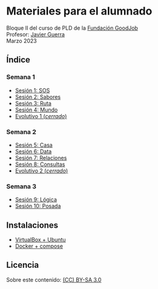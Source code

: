 # Materiales para el alumnado

Bloque II del curso de PLD de la [Fundación GoodJob](https://www.fundaciongoodjob.org/)  
Profesor: [Javier Guerra](https://javguerra.github.io/)  
Marzo 2023  

## Índice

### Semana 1

- [Sesión 1: SOS](sesiones/sesion01_SOS.md)
- [Sesión 2: Sabores](sesiones/sesion02_Sabores.md)
- [Sesión 3: Ruta](sesiones/sesion03_Ruta.md)
- [Sesión 4: Mundo](sesiones/sesion04_Mundo.md)
- [Evolutivo 1 (*cerrado*)](https://forms.gle/ir5t8YVfrrNiVY3Q7)

### Semana 2

- [Sesión 5: Casa](sesiones/sesion05_Casa.md)
- [Sesión 6: Data](sesiones/sesion06_Data.md)
- [Sesión 7: Relaciones](sesiones/sesion07_Relaciones.md)
- [Sesión 8: Consultas](sesiones/sesion08_Consultas.md)
- [Evolutivo 2 (*cerrado*)](https://forms.gle/fQ8cRt965VPVHYaE7)

### Semana 3

- [Sesión 9: Lógica](sesiones/sesion09_Logica.md)
- [Sesión 10: Posada](sesiones/sesion10_Posada.md)

## Instalaciones

- [VirtualBox + Ubuntu](recursos/virtualbox.md)
- [Docker + compose](recursos/docker.md)

## Licencia
Sobre este contenido: [(CC) BY-SA 3.0](https://creativecommons.org/licenses/by-sa/3.0/es/)  
